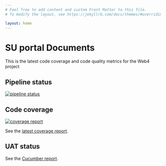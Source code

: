 ```yaml
---
# Feel free to add content and custom Front Matter to this file.
# To modify the layout, see https://jekyllrb.com/docs/themes/#overriding-theme-defaults

layout: home
---
```


# SU portal Documents

This is the latest code coverage and code quality metrics for the Web4 project

## Pipeline status

[<img alt="pipeline status" src="https://gitlab.com/ait-wae-2021/web4/web4-app/badges/main/pipeline.svg" />](
https://gitlab.com/ait-wae-2021/web4/web4-app/-/commits/main)

## Code coverage

[<img alt="coverage report" src="https://gitlab.com/ait-wae-2021/web4/web4-app/badges/main/coverage.svg" />](
https://gitlab.com/ait-wae-2021/web4/web4-app/-/commits/main)

See the [latest coverage report](coverage/index.html#_AllFiles).

## UAT status

See the [Cucumber report](cucumber-report.html).
